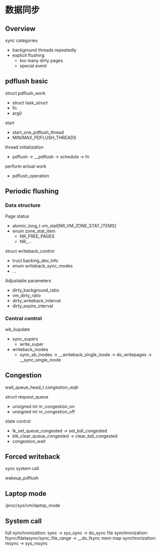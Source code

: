 # 数据同步

## Overview

sync categories
- background threads repeatedly
- explicit flushing
  - too many dirty pages
  - special event

## pdflush basic

struct pdflush_work
- struct task_struct
- fn
- arg0

start
- start_one_pdflush_thread
- MIN/MAX_PDFLUSH_THREADS

thread initialization
- pdflush -> __pdflush -> schedule -> fn

perform actual work
- pdflush_operation

## Periodic flushing

### Data structure

Page status
- atomic_long_t vm_stat\[NR_VM_ZONE_STAT_ITEMS\]
- enum zone_stat_item
  - NR_FREE_PAGES
  - NR_...

struct writeback_control
- truct backing_dev_info
- enum writeback_sync_modes
- ...

Adjustable parameters
- dirty_background_ratio
- vm_dirty_ratio
- dirty_writeback_interval
- dirty_expire_interval

### Central control

wb_kupdate
- sync_supers
  - write_super
- writeback_inodes
  - sync_sb_inodes -> __writeback_single_inode -> do_writepages -> __sync_single_inode

## Congestion

wait_queue_head_t congestion_wqh

struct request_queue
- unsigned int nr_congestion_on
- unsigned int nr_congestion_off

state control
- lk_set_queue_congested -> set_bdi_congested
- blk_clear_queue_congested -> clear_bdi_congested
- congestion_wait

## Forced writeback

sync system call

wakeup_pdflush

## Laptop mode

/proc/sys/vm/laptop_mode

## System call

full synchronization: sync -> sys_sync -> do_sync
file synchronization: fsync/fdatasync/sync_file_range -> __do_fsync
mem map synchronization: msync -> sys_msync